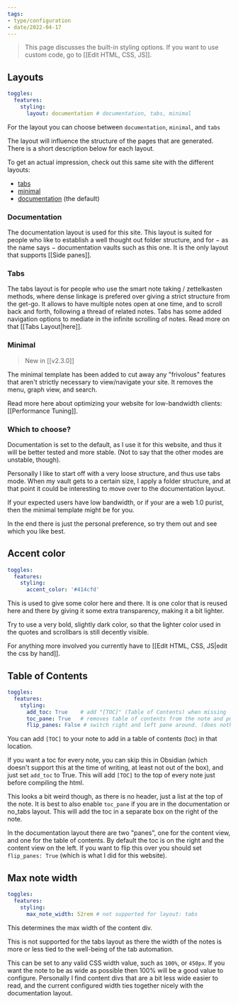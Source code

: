 ```yaml
---
tags:
- type/configuration
- date/2022-04-17
---
```


> This page discusses the built-in styling options. If you want to use custom code, go to [[Edit HTML, CSS, JS]].

## Layouts
``` yaml
toggles:
  features:
    styling: 
      layout: documentation # documentation, tabs, minimal
```

For the layout you can choose between `documentation`,  `minimal`, and `tabs`  

The layout will influence the structure of the pages that are generated. There is a short description below for each layout. 

To get an actual impression, check out this same site with the different layouts:
- [tabs](https://obsidian-html.github.io/tabs)
- [minimal](https://obsidian-html.github.io/minimal/index.html)
- [documentation](https://obsidian-html.github.io/) (the default)

### Documentation
The documentation layout is used for this site. This layout is suited for people who like to establish a well thought out folder structure, and for − as the name says − documentation vaults such as this one. It is the only layout that supports [[Side panes]].

### Tabs
The tabs layout is for people who use the smart note taking / zettelkasten methods, where dense linkage is prefered over giving a strict structure from the get-go. It allows to have multiple notes open at one time, and to scroll back and forth, following a thread of related notes. Tabs has some added navigation options to mediate in the infinite scrolling of notes. Read more on that [[Tabs Layout|here]].

### Minimal
> New in [[v2.3.0]]

The minimal template has been added to cut away any "frivolous" features that aren't strictly necessary to view/navigate your site. It removes the menu, graph view, and search.

Read more here about optimizing your website for low-bandwidth clients: [[Performance Tuning]].

### Which to choose?
Documentation is set to the default, as I use it for this website, and thus it will be better tested and more stable. (Not to say that the other modes are unstable, though). 

Personally I like to start off with a very loose structure, and thus use tabs mode. When my vault gets to a certain size, I apply a folder structure, and at that point it could be interesting to move over to the documentation layout. 

If your expected users have low bandwidth, or if your are a web 1.0 purist, then the minimal template might be for you.

In the end there is just the personal preference, so try them out and see which you like best.

## Accent color
``` yaml
toggles:
  features:
    styling: 
      accent_color: '#414cfd'
```

This is used to give some color here and there. It is one color that is reused here and there by giving it some extra transparency, making it a bit lighter.

Try to use a very bold, slightly dark color, so that the lighter color used in the quotes and scrollbars is still decently visible.

For anything more involved you currently have to [[Edit HTML, CSS, JS|edit the css by hand]].

## Table of Contents
``` yaml
toggles:
  features:
    styling: 
      add_toc: True    # add "[TOC]" (Table of Contents) when missing
      toc_pane: True   # removes table of contents from the note and puts it in the right pane (not supported for layout:tabs)
      flip_panes: False # switch right and left pane around. (does nothing unless in documentation layout.)
```

You can add `[TOC]` to your note to add in a table of contents (toc) in that location. 

If you want a toc for every note, you can skip this in Obsidian (which doesn't support this at the time of writing, at least not out of the box), and just set `add_toc` to True. This will add `[TOC]` to the top of every note just before compiling the html. 

This looks a bit weird though, as there is no header, just a list at the top of the note. It is best to also enable `toc_pane` if you are in the documentation or no_tabs layout. This will add the toc in a separate box on the right of the note. 

In the documentation layout there are two "panes", one for the content view, and one for the table of contents. By default the toc is on the right and the content view on the left. If you want to flip this over you should set `flip_panes: True` (which is what I did for this website).

## Max note width
``` yaml
toggles:
  features:
    styling: 
      max_note_width: 52rem # not supported for layout: tabs
```

This determines the max width of the content div. 

This is not supported for the tabs layout as there the width of the notes is more or less tied to the well-being of the tab automation.

This can be set to any valid CSS width value, such as `100%`, or `450px`. If you want the note to be as wide as possible then 100% will be a good value to configure. Personally I find content divs that are a bit less wide easier to read, and the current configured width ties together nicely with the documentation layout.